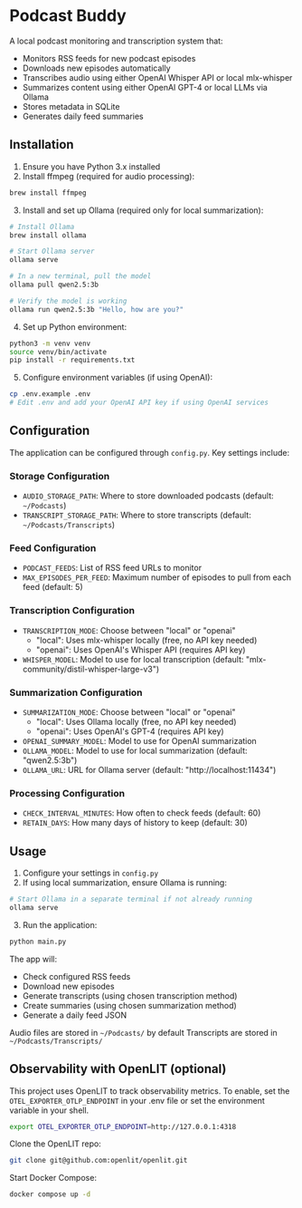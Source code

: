# Podcast Buddy

A local podcast monitoring and transcription system that:
- Monitors RSS feeds for new podcast episodes
- Downloads new episodes automatically
- Transcribes audio using either OpenAI Whisper API or local mlx-whisper
- Summarizes content using either OpenAI GPT-4 or local LLMs via Ollama
- Stores metadata in SQLite
- Generates daily feed summaries

## Installation

1. Ensure you have Python 3.x installed
2. Install ffmpeg (required for audio processing):
```bash
brew install ffmpeg
```

3. Install and set up Ollama (required only for local summarization):
```bash
# Install Ollama
brew install ollama

# Start Ollama server
ollama serve

# In a new terminal, pull the model
ollama pull qwen2.5:3b

# Verify the model is working
ollama run qwen2.5:3b "Hello, how are you?"
```

4. Set up Python environment:
```bash
python3 -m venv venv
source venv/bin/activate
pip install -r requirements.txt
```

5. Configure environment variables (if using OpenAI):
```bash
cp .env.example .env
# Edit .env and add your OpenAI API key if using OpenAI services
```

## Configuration

The application can be configured through `config.py`. Key settings include:

### Storage Configuration
- `AUDIO_STORAGE_PATH`: Where to store downloaded podcasts (default: `~/Podcasts`)
- `TRANSCRIPT_STORAGE_PATH`: Where to store transcripts (default: `~/Podcasts/Transcripts`)

### Feed Configuration
- `PODCAST_FEEDS`: List of RSS feed URLs to monitor
- `MAX_EPISODES_PER_FEED`: Maximum number of episodes to pull from each feed (default: 5)

### Transcription Configuration
- `TRANSCRIPTION_MODE`: Choose between "local" or "openai"
  - "local": Uses mlx-whisper locally (free, no API key needed)
  - "openai": Uses OpenAI's Whisper API (requires API key)
- `WHISPER_MODEL`: Model to use for local transcription (default: "mlx-community/distil-whisper-large-v3")

### Summarization Configuration
- `SUMMARIZATION_MODE`: Choose between "local" or "openai"
  - "local": Uses Ollama locally (free, no API key needed)
  - "openai": Uses OpenAI's GPT-4 (requires API key)
- `OPENAI_SUMMARY_MODEL`: Model to use for OpenAI summarization
- `OLLAMA_MODEL`: Model to use for local summarization (default: "qwen2.5:3b")
- `OLLAMA_URL`: URL for Ollama server (default: "http://localhost:11434")

### Processing Configuration
- `CHECK_INTERVAL_MINUTES`: How often to check feeds (default: 60)
- `RETAIN_DAYS`: How many days of history to keep (default: 30)

## Usage

1. Configure your settings in `config.py`
2. If using local summarization, ensure Ollama is running:
```bash
# Start Ollama in a separate terminal if not already running
ollama serve
```
3. Run the application:
```bash
python main.py
```

The app will:
- Check configured RSS feeds
- Download new episodes
- Generate transcripts (using chosen transcription method)
- Create summaries (using chosen summarization method)
- Generate a daily feed JSON

Audio files are stored in `~/Podcasts/` by default
Transcripts are stored in `~/Podcasts/Transcripts/` 

## Observability with OpenLIT (optional)

This project uses OpenLIT to track observability metrics. To enable, set the `OTEL_EXPORTER_OTLP_ENDPOINT` in your .env file or set the environment variable in your shell.

```bash
export OTEL_EXPORTER_OTLP_ENDPOINT=http://127.0.0.1:4318
```

Clone the OpenLIT repo:
```bash
git clone git@github.com:openlit/openlit.git
```

Start Docker Compose:
```bash
docker compose up -d
```